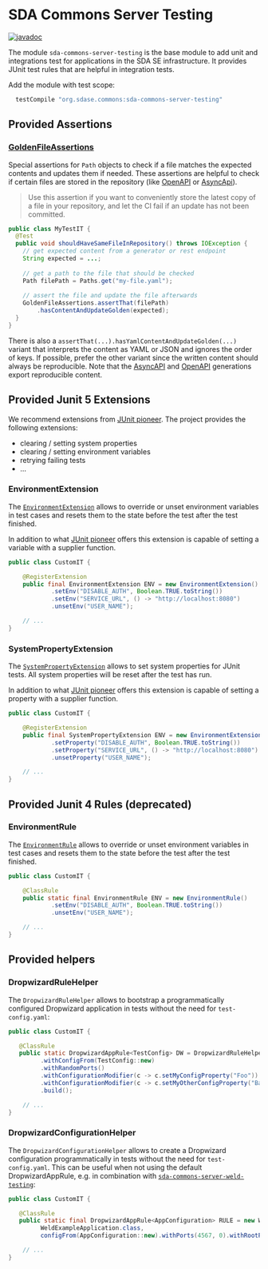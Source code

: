 # SDA Commons Server Testing

[![javadoc](https://javadoc.io/badge2/org.sdase.commons/sda-commons-server-testing/javadoc.svg)](https://javadoc.io/doc/org.sdase.commons/sda-commons-server-testing)

The module `sda-commons-server-testing` is the base module to add unit and integrations test for applications in the 
SDA SE infrastructure.
It provides JUnit test rules that are helpful in integration tests. 

Add the module with test scope:

```groovy
  testCompile "org.sdase.commons:sda-commons-server-testing"
```

## Provided Assertions

### [GoldenFileAssertions](./src/main/java/org/sdase/commons/server/testing/GoldenFileAssertions.java)

Special assertions for `Path` objects to check if a file matches the expected contents and updates
them if needed. These assertions are helpful to check if certain files are stored in the repository
(like [OpenAPI](../sda-commons-server-openapi) or [AsyncApi](../sda-commons-shared-asyncapi)).

> Use this assertion if you want to conveniently store the latest copy of a file in your repository,
> and let the CI fail if an update has not been committed.

```java
public class MyTestIT {
  @Test
  public void shouldHaveSameFileInRepository() throws IOException {
    // get expected content from a generator or rest endpoint
    String expected = ...; 
  
    // get a path to the file that should be checked
    Path filePath = Paths.get("my-file.yaml");
  
    // assert the file and update the file afterwards
    GoldenFileAssertions.assertThat(filePath)
        .hasContentAndUpdateGolden(expected);
  }
}
```

There is also a `assertThat(...).hasYamlContentAndUpdateGolden(...)` variant that interprets the content as
YAML or JSON and ignores the order of keys. If possible, prefer the other variant since the written
content should always be reproducible. Note that the [AsyncAPI](../sda-commons-shared-asyncapi) and
[OpenAPI](../sda-commons-server-openapi) generations export reproducible content. 

## Provided Junit 5 Extensions

We recommend extensions from [JUnit pioneer](https://junit-pioneer.org/docs/). The project provides
the following extensions:
- clearing / setting system properties
- clearing / setting environment variables
- retrying failing tests
- ...

### EnvironmentExtension

The [`EnvironmentExtension`](./src/main/java/org/sdase/commons/server/testing/junit5/EnvironmentExtension.java) allows to override or
unset environment variables in test cases and resets them to the state before the test after the test finished.

In addition to what [JUnit pioneer](https://junit-pioneer.org/docs/environment-variables/) offers 
this extension is capable of setting a variable with a supplier function.

```java
public class CustomIT {

    @RegisterExtension
    public final EnvironmentExtension ENV = new EnvironmentExtension()
            .setEnv("DISABLE_AUTH", Boolean.TRUE.toString())
            .setEnv("SERVICE_URL", () -> "http://localhost:8080")
            .unsetEnv("USER_NAME");

    // ...
}
```

### SystemPropertyExtension

The [`SystemPropertyExtension`](./src/main/java/org/sdase/commons/server/testing/junit5/SystemPropertyExtension.java) 
allows to set system properties for JUnit tests. All system properties will be reset after the test has run.

In addition to what [JUnit pioneer](https://junit-pioneer.org/docs/system-properties/) offers this 
extension is capable of setting a property with a supplier function.

```java
public class CustomIT {

    @RegisterExtension
    public final SystemPropertyExtension ENV = new EnvironmentExtension()
            .setProperty("DISABLE_AUTH", Boolean.TRUE.toString())
            .setProperty("SERVICE_URL", () -> "http://localhost:8080")
            .unsetProperty("USER_NAME");

    // ...
}
```

## Provided Junit 4 Rules (deprecated)

### EnvironmentRule

The [`EnvironmentRule`](./src/main/java/org/sdase/commons/server/testing/EnvironmentRule.java) allows to override or
unset environment variables in test cases and resets them to the state before the test after the test finished.

```java
public class CustomIT {

    @ClassRule
    public static final EnvironmentRule ENV = new EnvironmentRule()
            .setEnv("DISABLE_AUTH", Boolean.TRUE.toString())
            .unsetEnv("USER_NAME");

    // ...
}
```

## Provided helpers

### DropwizardRuleHelper

The `DropwizardRuleHelper` allows to bootstrap a programmatically configured Dropwizard application in tests without the
need for `test-config.yaml`:

```java
public class CustomIT {

   @ClassRule
   public static DropwizardAppRule<TestConfig> DW = DropwizardRuleHelper.dropwizardTestAppFrom(TestApp.class)
         .withConfigFrom(TestConfig::new)
         .withRandomPorts()
         .withConfigurationModifier(c -> c.setMyConfigProperty("Foo"))
         .withConfigurationModifier(c -> c.setMyOtherConfigProperty("Bar"))
         .build();

    // ...
}
```

### DropwizardConfigurationHelper

The `DropwizardConfigurationHelper` allows to create a Dropwizard configuration programmatically in tests without the
need for `test-config.yaml`. This can be useful when not using the default DropwizardAppRule, e.g. in combination with
[`sda-commons-server-weld-testing`](../sda-commons-server-weld-testing/README.md):

```java
public class CustomIT {

   @ClassRule
   public static final DropwizardAppRule<AppConfiguration> RULE = new WeldAppRule<>(
         WeldExampleApplication.class,
         configFrom(AppConfiguration::new).withPorts(4567, 0).withRootPath("/api/*").build());

    // ...
}
```
